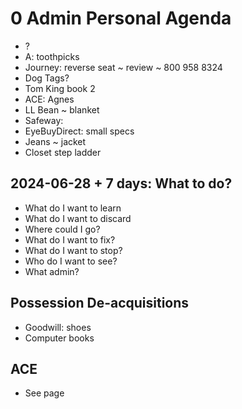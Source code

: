 # 0 Admin Personal Agenda

* ?
* A: toothpicks
* Journey: reverse seat ~ review ~ 800 958 8324
* Dog Tags?
* Tom King book 2
* ACE: Agnes
* LL Bean ~ blanket
* Safeway:
* EyeBuyDirect: small specs
* Jeans ~ jacket
* Closet step ladder


## 2024-06-28 + 7 days: What to do?

* What do I want to learn
* What do I want to discard
* Where could I go?
* What do I want to fix?
* What do I want to stop?
* Who do I want to see?
* What admin?

## Possession De-acquisitions

* Goodwill: shoes
* Computer books

## ACE

* See page